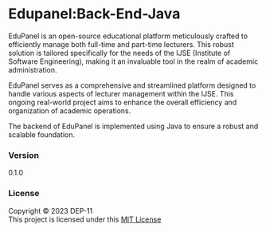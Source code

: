 # Edupanel:Back-End-Java
EduPanel is an open-source educational platform meticulously crafted to efficiently manage both full-time and part-time lecturers. This robust solution is tailored specifically for the needs of the IJSE (Institute of Software Engineering), making it an invaluable tool in the realm of academic administration.

EduPanel serves as a comprehensive and streamlined platform designed to handle various aspects of lecturer management within the IJSE. This ongoing real-world project aims to enhance the overall efficiency and organization of academic operations.

The backend of EduPanel is implemented using Java to ensure a robust and scalable foundation.

### Version
0.1.0

### License
Copyright &copy; 2023 DEP-11 <br>
This project is licensed under this [MIT License](License.txt)